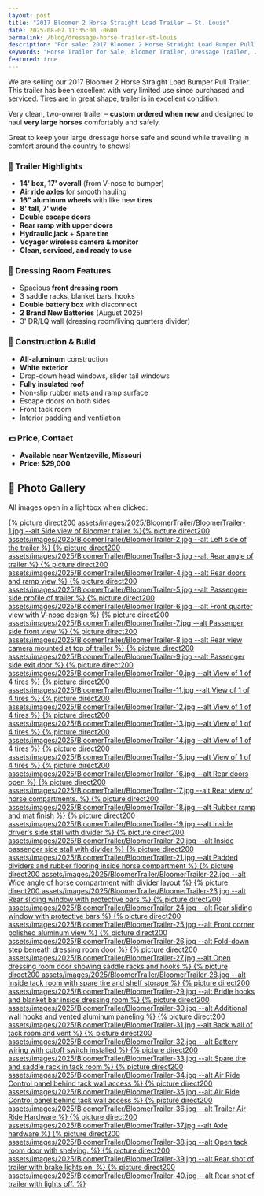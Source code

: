 ```yaml
---
layout: post
title: "2017 Bloomer 2 Horse Straight Load Trailer – St. Louis"
date: 2025-08-07 11:35:00 -0600
permalink: /blog/dressage-horse-trailer-st-louis
description: "For sale: 2017 Bloomer 2 Horse Straight Load Bumper Pull Trailer. Clean, one-owner trailer with air ride axles, aluminum construction, and premium features. Available near St. Louis, MO."
keywords: "Horse Trailer for Sale, Bloomer Trailer, Dressage Trailer, 2 Horse Straight Load, Horse Trailer St Louis, Morrison Equestrian Center, Natalie Hammond, Premium Horse Trailer, Air Ride Horse Trailer, Bumper Pull Trailer"
featured: true
---
```


We are selling our 2017 Bloomer 2 Horse Straight Load Bumper Pull Trailer. This trailer has been excellent with very limited use since purchased and serviced. Tires are in great shape, trailer is in excellent condition.

Very clean, two-owner trailer – **custom ordered when new** and designed to haul **very large horses** comfortably and safely.

Great to keep your large dressage horse safe and sound while travelling in comfort around the country to shows!


### 🐴 Trailer Highlights

- **14' box**, **17' overall** (from V-nose to bumper)
- **Air ride axles** for smooth hauling
- **16" aluminum wheels** with like new **tires**
- **8' tall**, **7' wide**
- **Double escape doors**
- **Rear ramp with upper doors**
- **Hydraulic jack** + **Spare tire**
- **Voyager wireless camera & monitor**
- **Clean, serviced, and ready to use**

### 🚪 Dressing Room Features

- Spacious **front dressing room**
- 3 saddle racks, blanket bars, hooks
- **Double battery box** with disconnect
- **2 Brand New Batteries** (August 2025)
- 3' DR/LQ wall (dressing room/living quarters divider)

### 🔧 Construction & Build

- **All-aluminum** construction
- **White exterior**
- Drop-down head windows, slider tail windows
- **Fully insulated roof**
- Non-slip rubber mats and ramp surface
- Escape doors on both sides
- Front tack room
- Interior padding and ventilation

### 💵 Price, Contact

- **Available near Wentzeville, Missouri**
- **Price: $29,000**

## 📸 Photo Gallery

All images open in a lightbox when clicked:

<a href="{% picture direct assets/images/2025/BloomerTrailer/BloomerTrailer-1.jpg %}" data-lightbox="BloomerTrailer" data-title="Side view of Bloomer trailer">{% picture direct200 assets/images/2025/BloomerTrailer/BloomerTrailer-1.jpg --alt Side view of Bloomer trailer %}</a><a href="{% picture direct assets/images/2025/BloomerTrailer/BloomerTrailer-2.jpg %}" data-lightbox="BloomerTrailer" data-title="Left side of the trailer">{% picture direct200 assets/images/2025/BloomerTrailer/BloomerTrailer-2.jpg --alt Left side of the trailer %}</a><a href="{% picture direct assets/images/2025/BloomerTrailer/BloomerTrailer-3.jpg %}" data-lightbox="BloomerTrailer" data-title="Rear angle of trailer"> {% picture direct200 assets/images/2025/BloomerTrailer/BloomerTrailer-3.jpg --alt Rear angle of trailer %}</a><a href="{% picture direct assets/images/2025/BloomerTrailer/BloomerTrailer-4.jpg %}" data-lightbox="BloomerTrailer" data-title="Rear doors and ramp view"> {% picture direct200 assets/images/2025/BloomerTrailer/BloomerTrailer-4.jpg --alt Rear doors and ramp view %}</a><a href="{% picture direct assets/images/2025/BloomerTrailer/BloomerTrailer-5.jpg %}" data-lightbox="BloomerTrailer" data-title="Passenger-side profile of trailer"> {% picture direct200 assets/images/2025/BloomerTrailer/BloomerTrailer-5.jpg --alt Passenger-side profile of trailer %}</a><a href="{% picture direct assets/images/2025/BloomerTrailer/BloomerTrailer-6.jpg %}" data-lightbox="BloomerTrailer" data-title="Front quarter view with V-nose design"> {% picture direct200 assets/images/2025/BloomerTrailer/BloomerTrailer-6.jpg --alt Front quarter view with V-nose design %}</a><a href="{% picture direct assets/images/2025/BloomerTrailer/BloomerTrailer-7.jpg %}" data-lightbox="BloomerTrailer" data-title="Passenger side front view"> {% picture direct200 assets/images/2025/BloomerTrailer/BloomerTrailer-7.jpg --alt Passenger side front view %}</a><a href="{% picture direct assets/images/2025/BloomerTrailer/BloomerTrailer-8.jpg %}" data-lightbox="BloomerTrailer" data-title="Rear view camera mounted at top of trailer"> {% picture direct200 assets/images/2025/BloomerTrailer/BloomerTrailer-8.jpg --alt Rear view camera mounted at top of trailer %}</a><a href="{% picture direct assets/images/2025/BloomerTrailer/BloomerTrailer-9.jpg %}" data-lightbox="BloomerTrailer" data-title="Passenger side exit door"> {% picture direct200 assets/images/2025/BloomerTrailer/BloomerTrailer-9.jpg --alt Passenger side exit door %}</a><a href="{% picture direct assets/images/2025/BloomerTrailer/BloomerTrailer-10.jpg %}" data-lightbox="BloomerTrailer" data-title="View of 1 of 4 tires"> {% picture direct200 assets/images/2025/BloomerTrailer/BloomerTrailer-10.jpg --alt View of 1 of 4 tires %}</a><a href="{% picture direct assets/images/2025/BloomerTrailer/BloomerTrailer-11.jpg %}" data-lightbox="BloomerTrailer" data-title="View of 1 of 4 tires"> {% picture direct200 assets/images/2025/BloomerTrailer/BloomerTrailer-11.jpg --alt View of 1 of 4 tires %}</a><a href="{% picture direct assets/images/2025/BloomerTrailer/BloomerTrailer-12.jpg %}" data-lightbox="BloomerTrailer" data-title="View of 1 of 4 tires"> {% picture direct200 assets/images/2025/BloomerTrailer/BloomerTrailer-12.jpg --alt View of 1 of 4 tires %}</a><a href="{% picture direct assets/images/2025/BloomerTrailer/BloomerTrailer-13.jpg %}" data-lightbox="BloomerTrailer" data-title="View of 1 of 4 tires"> {% picture direct200 assets/images/2025/BloomerTrailer/BloomerTrailer-13.jpg --alt View of 1 of 4 tires %}</a><a href="{% picture direct assets/images/2025/BloomerTrailer/BloomerTrailer-14.jpg %}" data-lightbox="BloomerTrailer" data-title="View of 1 of 4 tires"> {% picture direct200 assets/images/2025/BloomerTrailer/BloomerTrailer-14.jpg --alt View of 1 of 4 tires %}</a><a href="{% picture direct assets/images/2025/BloomerTrailer/BloomerTrailer-15.jpg %}" data-lightbox="BloomerTrailer" data-title="View of 1 of 4 tires"> {% picture direct200 assets/images/2025/BloomerTrailer/BloomerTrailer-15.jpg --alt View of 1 of 4 tires %}</a><a href="{% picture direct assets/images/2025/BloomerTrailer/BloomerTrailer-16.jpg %}" data-lightbox="BloomerTrailer" data-title="Rear doors open"> {% picture direct200 assets/images/2025/BloomerTrailer/BloomerTrailer-16.jpg --alt Rear doors open %}</a><a href="{% picture direct assets/images/2025/BloomerTrailer/BloomerTrailer-17.jpg %}" data-lightbox="BloomerTrailer" data-title="Rear view of horse compartments."> {% picture direct200 assets/images/2025/BloomerTrailer/BloomerTrailer-17.jpg --alt Rear view of horse compartments. %}</a><a href="{% picture direct assets/images/2025/BloomerTrailer/BloomerTrailer-18.jpg %}" data-lightbox="BloomerTrailer" data-title="Rubber ramp and mat finish"> {% picture direct200 assets/images/2025/BloomerTrailer/BloomerTrailer-18.jpg --alt Rubber ramp and mat finish %}</a><a href="{% picture direct assets/images/2025/BloomerTrailer/BloomerTrailer-19.jpg %}" data-lightbox="BloomerTrailer" data-title="Inside driver's side stall with divider"> {% picture direct200 assets/images/2025/BloomerTrailer/BloomerTrailer-19.jpg --alt Inside driver's side stall with divider %}</a><a href="{% picture direct assets/images/2025/BloomerTrailer/BloomerTrailer-20.jpg %}" data-lightbox="BloomerTrailer" data-title="Inside passenger side stall with divider"> {% picture direct200 assets/images/2025/BloomerTrailer/BloomerTrailer-20.jpg --alt Inside passenger side stall with divider %}</a><a href="{% picture direct assets/images/2025/BloomerTrailer/BloomerTrailer-21.jpg %}" data-lightbox="BloomerTrailer" data-title="Padded dividers and rubber flooring inside horse compartment"> {% picture direct200 assets/images/2025/BloomerTrailer/BloomerTrailer-21.jpg --alt Padded dividers and rubber flooring inside horse compartment %}</a><a href="{% picture direct assets/images/2025/BloomerTrailer/BloomerTrailer-22.jpg %}" data-lightbox="BloomerTrailer" data-title="Wide angle of horse compartment with divider layout"> {% picture direct200 assets/images/2025/BloomerTrailer/BloomerTrailer-22.jpg --alt Wide angle of horse compartment with divider layout %}</a><a href="{% picture direct assets/images/2025/BloomerTrailer/BloomerTrailer-23.jpg %}" data-lightbox="BloomerTrailer" data-title="Rear sliding window with protective bars"> {% picture direct200 assets/images/2025/BloomerTrailer/BloomerTrailer-23.jpg --alt Rear sliding window with protective bars %}</a><a href="{% picture direct assets/images/2025/BloomerTrailer/BloomerTrailer-24.jpg %}" data-lightbox="BloomerTrailer" data-title="Rear sliding window with protective bars"> {% picture direct200 assets/images/2025/BloomerTrailer/BloomerTrailer-24.jpg --alt Rear sliding window with protective bars %}</a><a href="{% picture direct assets/images/2025/BloomerTrailer/BloomerTrailer-25.jpg %}" data-lightbox="BloomerTrailer" data-title="Front corner polished aluminum view"> {% picture direct200 assets/images/2025/BloomerTrailer/BloomerTrailer-25.jpg --alt Front corner polished aluminum view %}</a><a href="{% picture direct assets/images/2025/BloomerTrailer/BloomerTrailer-26.jpg %}" data-lightbox="BloomerTrailer" data-title="Fold-down step beneath dressing room door"> {% picture direct200 assets/images/2025/BloomerTrailer/BloomerTrailer-26.jpg --alt Fold-down step beneath dressing room door %}</a><a href="{% picture direct assets/images/2025/BloomerTrailer/BloomerTrailer-27.jpg %}" data-lightbox="BloomerTrailer" data-title="Open dressing room door showing saddle racks and hooks"> {% picture direct200 assets/images/2025/BloomerTrailer/BloomerTrailer-27.jpg --alt Open dressing room door showing saddle racks and hooks %}</a><a href="{% picture direct assets/images/2025/BloomerTrailer/BloomerTrailer-28.jpg %}" data-lightbox="BloomerTrailer" data-title="Inside tack room with spare tire and shelf storage"> {% picture direct200 assets/images/2025/BloomerTrailer/BloomerTrailer-28.jpg --alt Inside tack room with spare tire and shelf storage %}</a><a href="{% picture direct assets/images/2025/BloomerTrailer/BloomerTrailer-29.jpg %}" data-lightbox="BloomerTrailer" data-title="Bridle hooks and blanket bar inside dressing room"> {% picture direct200 assets/images/2025/BloomerTrailer/BloomerTrailer-29.jpg --alt Bridle hooks and blanket bar inside dressing room %}</a><a href="{% picture direct assets/images/2025/BloomerTrailer/BloomerTrailer-30.jpg %}" data-lightbox="BloomerTrailer" data-title="Additional wall hooks and vented aluminum paneling"> {% picture direct200 assets/images/2025/BloomerTrailer/BloomerTrailer-30.jpg --alt Additional wall hooks and vented aluminum paneling %}</a><a href="{% picture direct assets/images/2025/BloomerTrailer/BloomerTrailer-31.jpg %}" data-lightbox="BloomerTrailer" data-title="Back wall of tack room and vent"> {% picture direct200 assets/images/2025/BloomerTrailer/BloomerTrailer-31.jpg --alt Back wall of tack room and vent %}</a><a href="{% picture direct assets/images/2025/BloomerTrailer/BloomerTrailer-32.jpg %}" data-lightbox="BloomerTrailer" data-title="Battery wiring with cutoff switch installed"> {% picture direct200 assets/images/2025/BloomerTrailer/BloomerTrailer-32.jpg --alt Battery wiring with cutoff switch installed %}</a><a href="{% picture direct assets/images/2025/BloomerTrailer/BloomerTrailer-33.jpg %}" data-lightbox="BloomerTrailer" data-title="Spare tire and saddle rack in tack room"> {% picture direct200 assets/images/2025/BloomerTrailer/BloomerTrailer-33.jpg --alt Spare tire and saddle rack in tack room %}</a><a href="{% picture direct assets/images/2025/BloomerTrailer/BloomerTrailer-34.jpg %}" data-lightbox="BloomerTrailer" data-title="Air Ride Control panel behind tack wall access"> {% picture direct200 assets/images/2025/BloomerTrailer/BloomerTrailer-34.jpg --alt Air Ride Control panel behind tack wall access %}</a><a href="{% picture direct assets/images/2025/BloomerTrailer/BloomerTrailer-35.jpg %}" data-lightbox="BloomerTrailer" data-title="Air Ride Control panel behind tack wall access"> {% picture direct200 assets/images/2025/BloomerTrailer/BloomerTrailer-35.jpg --alt Air Ride Control panel behind tack wall access %}</a><a href="{% picture direct assets/images/2025/BloomerTrailer/BloomerTrailer-36.jpg %}" data-lightbox="BloomerTrailer" data-title="Trailer Air Ride Hardware"> {% picture direct200 assets/images/2025/BloomerTrailer/BloomerTrailer-36.jpg --alt Trailer Air Ride Hardware %}</a><a href="{% picture direct assets/images/2025/BloomerTrailer/BloomerTrailer-37.jpg %}" data-lightbox="BloomerTrailer" data-title="Axle hardware"> {% picture direct200 assets/images/2025/BloomerTrailer/BloomerTrailer-37.jpg --alt Axle hardware %}</a><a href="{% picture direct assets/images/2025/BloomerTrailer/BloomerTrailer-38.jpg %}" data-lightbox="BloomerTrailer" data-title="Open tack room door with shelving."> {% picture direct200 assets/images/2025/BloomerTrailer/BloomerTrailer-38.jpg --alt Open tack room door with shelving. %}</a><a href="{% picture direct assets/images/2025/BloomerTrailer/BloomerTrailer-39.jpg %}" data-lightbox="BloomerTrailer" data-title="Rear shot of trailer with brake lights on."> {% picture direct200 assets/images/2025/BloomerTrailer/BloomerTrailer-39.jpg --alt Rear shot of trailer with brake lights on. %}</a><a href="{% picture direct assets/images/2025/BloomerTrailer/BloomerTrailer-40.jpg %}" data-lightbox="BloomerTrailer" data-title="Rear shot of trailer with lights off."> {% picture direct200 assets/images/2025/BloomerTrailer/BloomerTrailer-40.jpg --alt Rear shot of trailer with lights off. %}</a>
